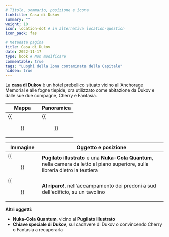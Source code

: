 ```yaml
---
# Titolo, sommario, posizione e icona
linktitle: Casa di Dukov
summary: ""
weight: 10
icon: location-dot # in alternativa location-question
icon_pack: fas

# Metadata pagina
title: Casa di Dukov
date: 2022-11-17
type: book # Non modificare
commentable: true
tags: "Luoghi della Zona contaminata della Capitale"
hidden: true
---
```


<div class="fo3">

La **casa di Dukov** è un hotel prebellico situato vicino all'Anchorage Memorial e alle fogne tiepide, ora utilizzato come abitazione da Dukov e dalle sue due compagne, Cherry e Fantasia. 

| Mappa                                    | Panoramica                           |
| ---------------------------------------- | ------------------------------------ |
| {{<figure src="fo3/Dukovs_Place_loc.webp">}} | {{<figure src="fo3/Dukovs_Place.webp">}} |

| Immagine                                                    | Oggetto e posizione                                                                                                              |
| ----------------------------------------------------------- | -------------------------------------------------------------------------------------------------------------------------------- |
| {{<figure src="fo3/FO3_PI_Dukov's_Place.webp">}}                | **Pugilato illustrato** e una **Nuka-Cola Quantum**, nella camera da letto al piano superiore, sulla libreria dietro la testiera |
| {{<figure src="fo3/Duck_and_Cover!_festive_raider_camp.webp">}} | **Al riparo!**, nell'accampamento dei predoni a sud dell'edificio, su un tavolino                                                |


**Altri oggetti**:
- **Nuka-Cola Quantum**, vicino al **Pugilato illustrato**
- **Chiave speciale di Dukov**, sul cadavere di Dukov o convincendo Cherry o Fantasia a recuperarla

</div>